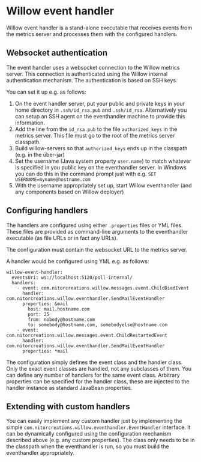 # Willow event handler #

Willow event handler is a stand-alone executable that receives events from the metrics server
and processes them with the configured handlers.

## Websocket authentication ##

The event handler uses a websocket connection to the Willow metrics server. This connection is authenticated
using the Willow internal authentication mechanism. The authentication is based on SSH keys.

You can set it up e.g. as follows:
1. On the event handler server, put your public and private keys in your home directory in `.ssh/id_rsa.pub` and `.ssh/id_rsa`. Alternatively you can setup an SSH agent on the eventhandler machine to provide this information.
2. Add the line from the `id_rsa.pub` to the file `authorized_keys` in the metrics server. This file must go to the root of the metrics server classpath.
3. Build willow-servers so that `authorized_keys` ends up in the classpath (e.g. in the über-jar)
4. Set the username (Java system property `user.name`) to match whatever is specified in you public key on the eventhandler server. In Windows you can do this in the command prompt just with e.g. `SET USERNAME=myname@hostname.com`
5. With the username appropriately set up, start Willow eventhandler (and any components based on Willow deployer)

## Configuring handlers ##

The handlers are configured using either `.properties` files or YML files. These files are provided as command-line arguments to the eventhandler executable (as file URLs or in fact any URLs).

The configuration must contain the websocket URL to the metrics server.

A handler would be configured using YML e.g. as follows:

	willow-event-handler:
	  eventsUri: ws://localhost:5120/poll-internal/
	  handlers:
	    - event: com.nitorcreations.willow.messages.event.ChildDiedEvent
	      handler: com.nitorcreations.willow.eventhandler.SendMailEventHandler
	      properties: &mail
	        host: mail.hostname.com
	        port: 25
	        from: nobody@hostname.com
	        to: somebody@hostname.com, somebodyelse@hostname.com
	    - event: com.nitorcreations.willow.messages.event.ChildRestartedEvent
	      handler: com.nitorcreations.willow.eventhandler.SendMailEventHandler
	      properties: *mail

The configuration simply defines the event class and the handler class. Only the exact event classes are handled, not any subclasses of them. You can define any number of handlers for the same event class. Arbitrary properties can be specified for the handler class, these are injected to the handler instance as standard JavaBean properties.

## Extending with custom handlers ##

You can easily implement any custom handler just by implementing the simple `com.nitorcreations.willow.eventhandler.EventHandler` interface. It can be dynamically configured using the configuration mechanism described above (e.g. any custom properties). The class only needs to be in the classpath when the eventhandler is run, so you must build the eventhandler appropriately.
